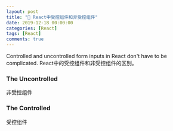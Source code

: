 ```yaml
---
layout: post
title: "🥫 React中受控组件和非受控组件"
date: 2019-12-18 00:00:00
categories: [React]
tags: [React]
comments: true
---
```


Controlled and uncontrolled form inputs in React don't have to be complicated.
React中的受控组件和非受控组件的区别。
<!--more-->

### The Uncontrolled

非受控组件

### The Controlled

受控组件

